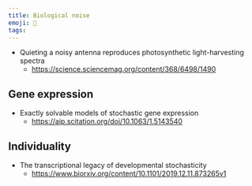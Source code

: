 ```yaml
---
title: Biological noise
emoji: 🌳 
tags:
---
```


* Quieting a noisy antenna reproduces photosynthetic light-harvesting spectra
  - https://science.sciencemag.org/content/368/6498/1490

## Gene expression
* Exactly solvable models of stochastic gene expression
  - https://aip.scitation.org/doi/10.1063/1.5143540

## Individuality
* The transcriptional legacy of developmental stochasticity
  - https://www.biorxiv.org/content/10.1101/2019.12.11.873265v1